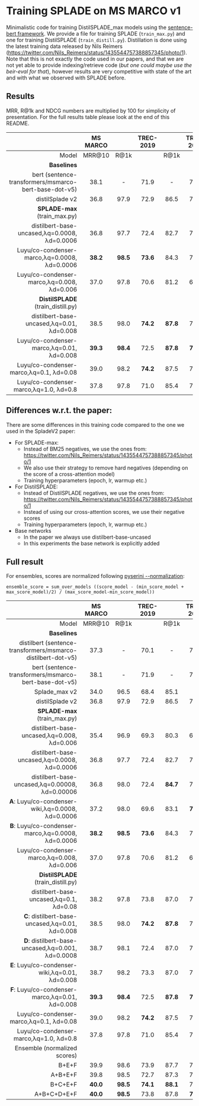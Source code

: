 # Training SPLADE on MS MARCO v1

Minimalistic code for training DistilSPLADE_max models using the [sentence-bert framework](https://github.com/UKPLab/sentence-transformers/). We provide a file for training SPLADE (`train_max.py`) and one for training DistilSPLADE (`train_distill.py`). Distillation is done using the latest training data released by Nils Reimers (https://twitter.com/Nils_Reimers/status/1435544757388857345/photo/1). Note that this is not exactly the code used in our papers, and that we are not yet able to provide indexing/retrieve code (*but one could maybe use the beir-eval for that*), however results are very competitive with state of the art and with what we observed with SPLADE before.

## Results

MRR, R@1k and NDCG numbers are multiplied by 100 for simplicity of presentation. For the full results table please look at the end of this README.

|                                                              | MS MARCO |       | TREC-2019 |       | TREC-2020 |       |BEIR     |       |
|-------------------------------------------------------------:|:-------:|:-----:|:---------:|:-----:|:---------:|:-----:|:-------:|:-----:|
|                                                        Model |  MRR@10 |  R@1k |           |  R@1k |           |  R@1k | NDCG@10 |FLOPS  |
|                                                    **Baselines** |         |       |           |       |           |       |         |       |
|        bert (sentence-transformers/msmarco-bert-base-dot-v5) |   38.1  |  -  |    71.9   |  -  |    72.3   |  -  | -     | N/A   |
|        distilSplade v2                                       |   36.8  |  97.9 |    72.9   |  86.5 |    71.0   |  83.4 | 50.6    | 3.82  |
|                              **SPLADE-max** (train_max.py)       |         |       |           |       |           |       |         |       |
|          distilbert-base-uncased,λq=0.0008, λd=0.0006        |   36.8  |  97.7 |    72.4               |  82.7     |    70.6   |  78.1 |  -       | 1.14  |
|              Luyu/co-condenser-marco,λq=0.0008, λd=0.0006    |   **38.2**  |  **98.5** |    **73.6**   |  84.3     |  72.4     |  78.7 |  -       | 1.48  |
|                 Luyu/co-condenser-marco,λq=0.008, λd=0.006   |   37.0  |  97.8 |  70.6     |  81.2 |  69.3     | 76.1  |  -       |  0.33 |
|                              **DistilSPLADE** (train_distill.py) |         |       |           |       |           |       |         |       |
|          distilbert-base-uncased,λq=0.01, λd=0.008           |   38.5  |  98.0 |    **74.2**   |  **87.8** |    71.9   |  82.6 | 50.1    | 3.85  |
|              Luyu/co-condenser-marco,λq=0.01, λd=0.008       |   **39.3**  |  **98.4** |    72.5   |  **87.8** |    **73.0**   |  **83.5** | **51.0**    | 5.35  |
|                    Luyu/co-condenser-marco,λq=0.1, λd=0.08   |   39.0  |  98.2 | **74.2**  |  87.5 |    71.8   |  83.3 |  -    | 1.96  |
|                    Luyu/co-condenser-marco,λq=1.0, λd=0.8    |   37.8  |  97.8 |    71.0   |  85.4 |    70.0   |  80.4 |  -    | 0.42  |

## Differences w.r.t. the paper:

There are some differences in this training code compared to the one we used in the SpladeV2 paper:

* For SPLADE-max: 
    * Instead of BM25 negatives, we use the ones from: https://twitter.com/Nils_Reimers/status/1435544757388857345/photo/1
    * We also use their strategy to remove hard negatives (depending on the score of a cross-attention model)
    * Training hyperparameters (epoch, lr, warmup etc.)
* For DistilSPLADE:
    * Instead of DistilSPLADE negatives, we use the ones from: https://twitter.com/Nils_Reimers/status/1435544757388857345/photo/1
    * Instead of using our cross-attention scores, we use their negative scores
    * Training hyperparameters (epoch, lr, warmup etc.)
* Base networks
    * In the paper we always use distilbert-base-uncased
    * In this experiments the base network is explicitly added

## Full result

For ensembles, scores are normalized following [pyserini --normalization](https://github.com/castorini/pyserini/blob/104e70e7c61b38d3d5a3d9d6c82f81f0c8aa193c/pyserini/hsearch/_hybrid.py#L75):

` ensemble_score = sum_over_models ((score_model - (min_score_model + max_score_model)/2) / (max_score_model-min_score_model)) `

|                                                              | MS MARCO |       | TREC-2019 |       | TREC-2020 |       |BEIR     |       |
|-------------------------------------------------------------:|:-------:|:-----:|:---------:|:-----:|:---------:|:-----:|:-------:|:-----:|
|                                                        Model |  MRR@10 |  R@1k |           |  R@1k |           |  R@1k | NDCG@10 |FLOPS  |
|                                                    **Baselines** |         |       |           |       |           |       |         |       |
| distilbert (sentence-transformers/msmarco-distilbert-dot-v5) |   37.3  |  -  |    70.1   |  -  |    71.1   |  -  |         |       |
|        bert (sentence-transformers/msmarco-bert-base-dot-v5) |   38.1  |  -  |    71.9   |  -  |    72.3   |  -  |         |       |
|        Splade_max v2                                         |   34.0  |  96.5 |    68.4   |  85.1 |    -    |  -  | 46.4    | 1.32  |
|        distilSplade v2                                       |   36.8  |  97.9 |    72.9   |  86.5 |    71.0   |  83.4 | 50.6    | 3.82  |
|                              **SPLADE-max** (train_max.py)       |         |       |           |       |           |       |         |       |
|          distilbert-base-uncased,λq=0.008, λd=0.006          |   35.4  |  96.9 |    69.3               |  80.3     |    67.8   |  77.1 |         | 0.32  |
|          distilbert-base-uncased,λq=0.0008, λd=0.0006        |   36.8  |  97.7 |    72.4               |  82.7     |    70.6   |  78.1 |         | 1.14  |
|          distilbert-base-uncased,λq=0.00008, λd=0.00006      |   36.8  |  98.0 |    72.4               |  **84.7** |    72.0   |  **79.1** | 49.1    | 3.39  |
|      **A**:   Luyu/co-condenser-wiki,λq=0.0008, λd=0.0006    |   37.2  |  98.0 |    69.6               |  83.1     |    **72.8**   |  79.0 |         | 1.26  |
|      **B**:  Luyu/co-condenser-marco,λq=0.0008, λd=0.0006    |   **38.2**  |  **98.5** |    **73.6**   |  84.3     |  72.4     |  78.7 |         | 1.48  |
|                 Luyu/co-condenser-marco,λq=0.008, λd=0.006   |   37.0  |  97.8 |  70.6     |  81.2 |  69.3     | 76.1  |         |  0.33 |
|                              **DistilSPLADE** (train_distill.py) |         |       |           |       |           |       |         |       |
|          distilbert-base-uncased,λq=0.1, λd=0.08             |   38.2  |  97.8 |    73.8   |  87.0 |    71.5   |  82.6 |         | 1.95  |
|      **C**: distilbert-base-uncased,λq=0.01, λd=0.008        |   38.5  |  98.0 |    **74.2**   |  **87.8** |    71.9   |  82.6 | 50.1    | 3.85  |
|      **D**: distilbert-base-uncased,λq=0.001, λd=0.0008      |   38.7  |  98.1 |    72.4   |  87.0 |    71.7   |  83.4 |         | 7.81  |
|      **E**:   Luyu/co-condenser-wiki,λq=0.01, λd=0.008       |   38.7  |  98.2 |    73.3   |  87.0 |    72.4   |  83.0 |         | 4.57  |
|      **F**:  Luyu/co-condenser-marco,λq=0.01, λd=0.008       |   **39.3**  |  **98.4** |    72.5   |  **87.8** |    **73.0**   |  **83.5** | **51.0**    | 5.35  |
|                    Luyu/co-condenser-marco,λq=0.1, λd=0.08   |   39.0  |  98.2 | **74.2**  |  87.5 |    71.8   |  83.3 |         | 1.96  |
|                    Luyu/co-condenser-marco,λq=1.0, λd=0.8    |   37.8  |  97.8 |    71.0   |  85.4 |    70.0   |  80.4 |         | 0.42  |
|                              Ensemble (normalized scores)    |         |       |           |       |           |       |         |       |
|                              B+E+F                           |   39.9  |  98.6 |    73.9   |  87.7 |    73.9   |  83.3 |         | 11.40 |
|                              A+B+E+F                         |   39.8  |  98.5 |    72.7   |  87.3 |    73.7   |  83.4 |         | 12.66 |
|                              B+C+E+F                         |   **40.0**  |  **98.5** |    **74.1**   |  **88.1** |    73.3   |  83.5 |         | 15.25 |
|                              A+B+C+D+E+F                     |   **40.0**  |  **98.5** |    73.8   |  87.8 |    **73.9**   |  **84.0** |         | 24.32 |
